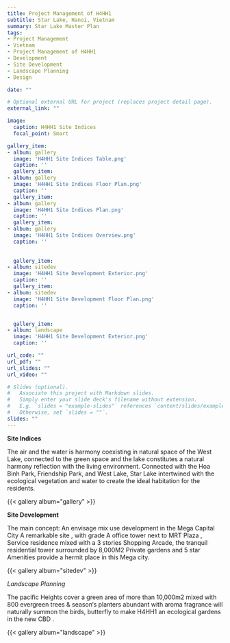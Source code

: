 ```yaml
---
title: Project Management of H4HH1 
subtitle: Star Lake, Hanoi, Vietnam
summary: Star Lake Master Plan
tags:
- Project Management
- Vietnam
- Project Management of H4HH1
- Development
- Site Development
- Landscape Planning
- Design

date: ""

# Optional external URL for project (replaces project detail page).
external_link: ""

image:
  caption: H4HH1 Site Indices
  focal_point: Smart

gallery_item: 
- album: gallery
  image: 'H4HH1 Site Indices Table.png'
  caption: ''
  gallery_item: 
- album: gallery
  image: 'H4HH1 Site Indices Floor Plan.png'
  caption: ''
  gallery_item: 
- album: gallery
  image: 'H4HH1 Site Indices Plan.png'
  caption: ''
  gallery_item: 
- album: gallery
  image: 'H4HH1 Site Indices Overview.png'
  caption: ''
  
  
  gallery_item: 
- album: sitedev
  image: 'H4HH1 Site Development Exterior.png'
  caption: ''
  gallery_item: 
- album: sitedev
  image: 'H4HH1 Site Development Floor Plan.png'
  caption: ''


  gallery_item: 
- album: landscape
  image: 'H4HH1 Site Development Exterior.png'
  caption: ''

url_code: ""
url_pdf: ""
url_slides: ""
url_video: ""

# Slides (optional).
#   Associate this project with Markdown slides.
#   Simply enter your slide deck's filename without extension.
#   E.g. `slides = "example-slides"` references `content/slides/example-slides.md`.
#   Otherwise, set `slides = ""`.
slides: ""
---
```


**Site Indices**

The air and the water is harmony coexisting in natural space of the West Lake, connected to the green space and the lake constitutes a natural harmony reflection with the living environment. Connected with the Hoa Binh Park, Friendship Park, and West Lake, Star Lake intertwined with the ecological vegetation and water to create the ideal habitation for the residents.

{{< gallery album="gallery" >}}




**Site Development**

The main concept:  An envisage mix use development in the Mega Capital City                                                                                                A remarkable site , with grade A office tower next to MRT Plaza , Service residence mixed with a 3 stories Shopping Arcade, the tranquil residential tower surrounded by 8,000M2 Private gardens and 5 star Amenities provide a hermit place in this Mega city.


{{< gallery album="sitedev" >}}


_Landscape Planning_

The pacific Heights cover a green area of more than 10,000m2 mixed with 800 evergreen trees & season‘s planters abundant with aroma fragrance will naturally summon the birds, butterfly to make H4HH1 an ecological gardens in the new CBD .


{{< gallery album="landscape" >}}
